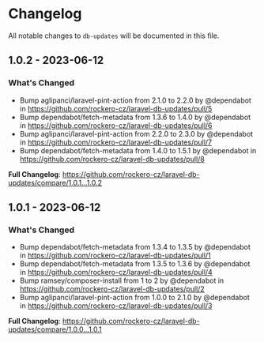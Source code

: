 # Changelog

All notable changes to `db-updates` will be documented in this file.

## 1.0.2 - 2023-06-12

### What's Changed

- Bump aglipanci/laravel-pint-action from 2.1.0 to 2.2.0 by @dependabot in https://github.com/rockero-cz/laravel-db-updates/pull/5
- Bump dependabot/fetch-metadata from 1.3.6 to 1.4.0 by @dependabot in https://github.com/rockero-cz/laravel-db-updates/pull/6
- Bump aglipanci/laravel-pint-action from 2.2.0 to 2.3.0 by @dependabot in https://github.com/rockero-cz/laravel-db-updates/pull/7
- Bump dependabot/fetch-metadata from 1.4.0 to 1.5.1 by @dependabot in https://github.com/rockero-cz/laravel-db-updates/pull/8

**Full Changelog**: https://github.com/rockero-cz/laravel-db-updates/compare/1.0.1...1.0.2

## 1.0.1 - 2023-06-12

### What's Changed

- Bump dependabot/fetch-metadata from 1.3.4 to 1.3.5 by @dependabot in https://github.com/rockero-cz/laravel-db-updates/pull/1
- Bump dependabot/fetch-metadata from 1.3.5 to 1.3.6 by @dependabot in https://github.com/rockero-cz/laravel-db-updates/pull/4
- Bump ramsey/composer-install from 1 to 2 by @dependabot in https://github.com/rockero-cz/laravel-db-updates/pull/2
- Bump aglipanci/laravel-pint-action from 1.0.0 to 2.1.0 by @dependabot in https://github.com/rockero-cz/laravel-db-updates/pull/3

**Full Changelog**: https://github.com/rockero-cz/laravel-db-updates/compare/1.0.0...1.0.1
